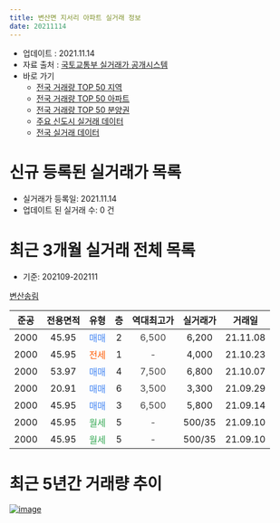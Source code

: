 ```yaml
---
title: 변산면 지서리 아파트 실거래 정보
date: 20211114
---
```


* 업데이트 : 2021.11.14
* 자료 출처 : [국토교통부 실거래가 공개시스템](http://rt.molit.go.kr)
* 바로 가기
    * [전국 거래량 TOP 50 지역](https://apt-info.github.io/apt-trade-info/tr)
    * [전국 거래량 TOP 50 아파트](https://apt-info.github.io/apt-trade-info/ta)
    * [전국 거래량 TOP 50 분양권](https://apt-info.github.io/apt-trade-info/tb)
    * [주요 신도시 실거래 데이터](https://apt-info.github.io/apt-trade-info/newtown)
    * [전국 실거래 데이터](https://apt-info.github.io/apt-trade-info/all)



<script async src="https://pagead2.googlesyndication.com/pagead/js/adsbygoogle.js"></script>
<!-- 기본광고 -->
<ins class="adsbygoogle"
     style="display:block"
     data-ad-client="ca-pub-1142216861245946"
     data-ad-slot="4805727019"
     data-ad-format="auto"
     data-full-width-responsive="true"></ins>
<script>
     (adsbygoogle = window.adsbygoogle || []).push({});
</script>


# 신규 등록된 실거래가 목록

* 실거래가 등록일: 2021.11.14
* 업데이트 된 실거래 수: 0 건




<script async src="https://pagead2.googlesyndication.com/pagead/js/adsbygoogle.js"></script>
<!-- 기본광고 -->
<ins class="adsbygoogle"
     style="display:block"
     data-ad-client="ca-pub-1142216861245946"
     data-ad-slot="4805727019"
     data-ad-format="auto"
     data-full-width-responsive="true"></ins>
<script>
     (adsbygoogle = window.adsbygoogle || []).push({});
</script>


# 최근 3개월 실거래 전체 목록
* 기준: 202109-202111


[변산송림](https://search.naver.com/search.naver?query=%EB%B3%80%EC%82%B0%EC%86%A1%EB%A6%BC)

|준공|전용면적|유형|층|역대최고가|실거래가|거래일|
|:---:|:---:|:---:|:---:|:---:|:---:|:---:|
|2000|45.95|<span style="color:#4285F3">매매</span>|2|<span style="color:#444444">6,500</span>|6,200|21.11.08|
|2000|45.95|<span style="color:#FF5A00">전세</span>|1|<span style="color:#444444">-</span>|4,000|21.10.23|
|2000|53.97|<span style="color:#4285F3">매매</span>|4|<span style="color:#444444">7,500</span>|6,800|21.10.07|
|2000|20.91|<span style="color:#4285F3">매매</span>|6|<span style="color:#444444">3,500</span>|3,300|21.09.29|
|2000|45.95|<span style="color:#4285F3">매매</span>|3|<span style="color:#444444">6,500</span>|5,800|21.09.14|
|2000|45.95|<span style="color:#34A853">월세</span>|5|<span style="color:#444444">-</span>|500/35|21.09.10|
|2000|45.95|<span style="color:#34A853">월세</span>|5|<span style="color:#444444">-</span>|500/35|21.09.10|



<script async src="https://pagead2.googlesyndication.com/pagead/js/adsbygoogle.js"></script>
<!-- 기본광고 -->
<ins class="adsbygoogle"
     style="display:block"
     data-ad-client="ca-pub-1142216861245946"
     data-ad-slot="4805727019"
     data-ad-format="auto"
     data-full-width-responsive="true"></ins>
<script>
     (adsbygoogle = window.adsbygoogle || []).push({});
</script>


# 최근 5년간 거래량 추이


<div style="width:100%;">
    <canvas id="deal_progress" height="200"></canvas>
</div>

<script>
new Chart(document.getElementById("deal_progress"), {
    type: 'line',
    data: {
        labels: ['16.01','16.03','16.05','16.09','16.10','16.12','17.02','17.03','17.06','17.09','17.11','18.01','18.02','18.04','18.05','18.06','18.08','18.09','18.10','19.01','19.02','19.03','19.04','19.05','19.06','19.08','19.09','20.01','20.02','20.04','20.06','20.07','20.08','20.09','20.11','21.01','21.03','21.04','21.05','21.06','21.08','21.09','21.10','21.11'],
        datasets: [{
            label: '매매/분양권',
            data: [4,1,0,1,2,1,1,0,3,0,1,3,2,1,1,1,1,2,1,2,1,1,0,1,1,0,1,0,2,1,1,2,1,0,0,3,2,2,1,1,1,2,1,1],
            borderColor: "rgba(66, 133, 243, 1)",
            backgroundColor: "rgba(66, 133, 243, 0.05)",
            borderWidth: 1,
            pointRadius: 0,
            fill: false,
            lineTension: 0
        },{
            label: '전/월세',
            data: [0,0,1,1,1,2,1,1,2,1,0,1,0,1,1,1,1,0,1,0,0,0,1,2,1,1,0,1,0,0,0,1,1,1,1,1,1,1,0,0,0,2,1,0],
            borderColor: "rgba(255, 90, 0, 1)",
            backgroundColor: "rgba(255, 90, 0, 0.05)",
            borderWidth: 1,
            pointRadius: 0,
            fill: false,
            lineTension: 0
        },{
            label: '합계',
            data: [4,1,1,2,3,3,2,1,5,1,1,4,2,2,2,2,2,2,2,2,1,1,1,3,2,1,1,1,2,1,1,3,2,1,1,4,3,3,1,1,1,4,2,1],
            borderColor: "rgba(0, 0, 0, 1)",
            backgroundColor: "rgba(0, 0, 0, 0.03)",
            borderWidth: 0.1,
            pointRadius: 0,
            fill: true,
            lineTension: 0
        }
        ]
    },
    options: {
        responsive: true,
        title: {
            display: false
        },
        tooltips: {
            mode: 'index',
            intersect: false
        },
        hover: {
            mode: 'nearest',
            intersect: true
        },
        scales: {
            xAxes: [{
                display: true,
                scaleLabel: {
                    display: true,
                    labelString: '년/월'
                }
            }],
            yAxes: [{
                display: true,
                ticks: {
                    suggestedMin: 0,
                },
                scaleLabel: {
                    display: true,
                    labelString: '실거래 수'
                }
            }]
        }
    }
});

</script>


[![image](https://apt-info.github.io/images/2020-01-03-apt-trade-info/1024x500.png)](https://play.google.com/store/apps/details?id=com.aptinfo.apttradeinfo)

